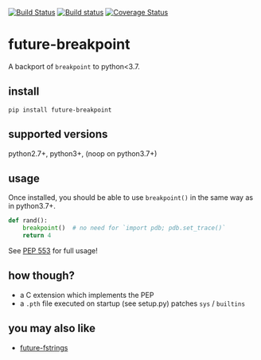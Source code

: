 [![Build Status](https://travis-ci.org/asottile/future-breakpoint.svg?branch=master)](https://travis-ci.org/asottile/future-breakpoint)
[![Build status](https://ci.appveyor.com/api/projects/status/4b6qu7v13vxc3tue/branch/master?svg=true)](https://ci.appveyor.com/project/asottile/future-breakpoint/branch/master)
[![Coverage Status](https://coveralls.io/repos/github/asottile/future-breakpoint/badge.svg?branch=master)](https://coveralls.io/github/asottile/future-breakpoint?branch=master)

future-breakpoint
=================

A backport of `breakpoint` to python<3.7.

## install

`pip install future-breakpoint`

## supported versions

python2.7+, python3+, (noop on python3.7+)

## usage

Once installed, you should be able to use `breakpoint()` in the same way as in
python3.7+.

```python
def rand():
    breakpoint()  # no need for `import pdb; pdb.set_trace()`
    return 4
```

See [PEP 553](https://www.python.org/dev/peps/pep-0553/) for full usage!

## how though?

- a C extension which implements the PEP
- a `.pth` file executed on startup (see setup.py) patches `sys` / `builtins`

## you may also like

- [future-fstrings](https://github.com/asottile/future-fstrings)

